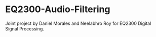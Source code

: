 # EQ2300-Audio-Filtering
Joint project by Daniel Morales and Neelabhro Roy for EQ2300 Digital Signal Processing.
